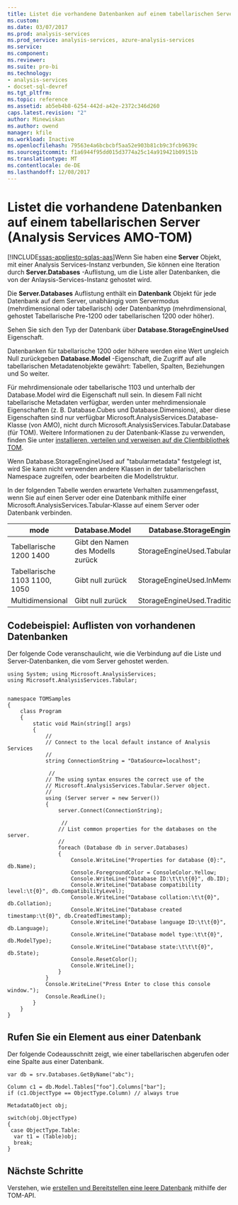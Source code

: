 ```yaml
---
title: Listet die vorhandene Datenbanken auf einem tabellarischen Server (Analysis Services AMO-TOM) | Microsoft Docs
ms.custom: 
ms.date: 03/07/2017
ms.prod: analysis-services
ms.prod_service: analysis-services, azure-analysis-services
ms.service: 
ms.component: 
ms.reviewer: 
ms.suite: pro-bi
ms.technology:
- analysis-services
- docset-sql-devref
ms.tgt_pltfrm: 
ms.topic: reference
ms.assetid: ab5eb4b8-6254-442d-a42e-2372c346d260
caps.latest.revision: "2"
author: Minewiskan
ms.author: owend
manager: kfile
ms.workload: Inactive
ms.openlocfilehash: 79563e4a6bcbcbf5aa52e903b81cb9c3fcb9639c
ms.sourcegitcommit: f1a6944f95dd015d3774a25c14a919421b09151b
ms.translationtype: MT
ms.contentlocale: de-DE
ms.lasthandoff: 12/08/2017
---
```

# <a name="list-existing-databases-on-a-tabular-server-analysis-services-amo-tom"></a>Listet die vorhandene Datenbanken auf einem tabellarischen Server (Analysis Services AMO-TOM)
[!INCLUDE[ssas-appliesto-sqlas-aas](../../includes/ssas-appliesto-sqlas-aas.md)]Wenn Sie haben eine **Server** Objekt, mit einer Analysis Services-Instanz verbunden, Sie können eine Iteration durch **Server.Databases** -Auflistung, um die Liste aller Datenbanken, die von der Anlaysis-Services-Instanz gehostet wird. 

Die **Server.Databases** Auflistung enthält ein **Datenbank** Objekt für jede Datenbank auf dem Server, unabhängig vom Servermodus (mehrdimensional oder tabellarisch) oder Datenbanktyp (mehrdimensional, gehostet Tabellarische Pre-1200 oder tabellarischen 1200 oder höher). 

Sehen Sie sich den Typ der Datenbank über **Database.StorageEngineUsed** Eigenschaft.  

Datenbanken für tabellarische 1200 oder höhere werden eine Wert ungleich Null zurückgeben **Database.Model** -Eigenschaft, die Zugriff auf alle tabellarischen Metadatenobjekte gewährt: Tabellen, Spalten, Beziehungen und So weiter.  

Für mehrdimensionale oder tabellarische 1103 und unterhalb der Database.Model wird die Eigenschaft null sein. In diesem Fall nicht tabellarische Metadaten verfügbar, werden unter mehrdimensionale Eigenschaften (z. B. Database.Cubes und Database.Dimensions), aber diese Eigenschaften sind nur verfügbar Microsoft.AnalysisServices.Database-Klasse (von AMO), nicht durch Microsoft.AnalysisServices.Tabular.Database (für TOM). Weitere Informationen zu der Datenbank-Klasse zu verwenden, finden Sie unter [installieren, verteilen und verweisen auf die Clientbibliothek TOM](../../analysis-services/tabular-model-programming-compatibility-level-1200/install-distribute-and-reference-the-tabular-object-model.md).

Wenn Database.StorageEngineUsed auf "tabularmetadata" festgelegt ist, wird Sie kann nicht verwenden andere Klassen in der tabellarischen Namespace zugreifen, oder bearbeiten die Modellstruktur. 

In der folgenden Tabelle werden erwartete Verhalten zusammengefasst, wenn Sie auf einen Server oder eine Datenbank mithilfe einer Microsoft.AnalysisServices.Tabular-Klasse auf einem Server oder Datenbank verbinden. 

mode | Database.Model | Database.StorageEngineUsed
-----|----------------|---------------------------
Tabellarische 1200 1400 | Gibt den Namen des Modells zurück| StorageEngineUsed.TabularMetadata 
Tabellarische 1103 1100, 1050 | Gibt null zurück | StorageEngineUsed.InMemory 
Multidimensional | Gibt null zurück | StorageEngineUsed.Traditional 

## <a name="code-example-list-existing-databases"></a>Codebeispiel: Auflisten von vorhandenen Datenbanken

Der folgende Code veranschaulicht, wie die Verbindung auf die Liste und Server-Datenbanken, die vom Server gehostet werden. 

```
using System; using Microsoft.AnalysisServices; 
using Microsoft.AnalysisServices.Tabular; 

 
namespace TOMSamples 
{ 
    class Program 
    { 
        static void Main(string[] args) 
        { 
            // 
            // Connect to the local default instance of Analysis Services 
            // 
            string ConnectionString = "DataSource=localhost"; 

             // 
            // The using syntax ensures the correct use of the 
            // Microsoft.AnalysisServices.Tabular.Server object. 
            // 
            using (Server server = new Server()) 
            { 
                server.Connect(ConnectionString); 

                 // 
                // List common properties for the databases on the server. 
                // 
                foreach (Database db in server.Databases) 
                { 
                    Console.WriteLine("Properties for database {0}:", db.Name); 
                    Console.ForegroundColor = ConsoleColor.Yellow; 
                    Console.WriteLine("Database ID:\t\t\t{0}", db.ID); 
                    Console.WriteLine("Database compatibility level:\t{0}", db.CompatibilityLevel); 
                    Console.WriteLine("Database collation:\t\t{0}", db.Collation); 
                    Console.WriteLine("Database created timestamp:\t{0}", db.CreatedTimestamp); 
                    Console.WriteLine("Database language ID:\t\t{0}", db.Language); 
                    Console.WriteLine("Database model type:\t\t{0}", db.ModelType); 
                    Console.WriteLine("Database state:\t\t\t{0}", db.State); 
                    Console.ResetColor(); 
                    Console.WriteLine(); 
                } 
            } 
            Console.WriteLine("Press Enter to close this console window."); 
            Console.ReadLine(); 
        } 
    } 
} 
```


## <a name="get-an-item-from-a-database"></a>Rufen Sie ein Element aus einer Datenbank 

Der folgende Codeausschnitt zeigt, wie einer tabellarischen abgerufen oder eine Spalte aus einer Datenbank. 


```
var db = srv.Databases.GetByName("abc"); 

Column c1 = db.Model.Tables["foo"].Columns["bar"]; 
if (c1.ObjectType == ObjectType.Column) // always true 

MetadataObject obj; 

switch(obj.ObjectType) 
{ 
 case ObjectType.Table: 
  var t1 = (Table)obj; 
  break; 
} 
```

## <a name="next-steps"></a>Nächste Schritte

Verstehen, wie [erstellen und Bereitstellen eine leere Datenbank](../../analysis-services/tabular-model-programming-compatibility-level-1200/create-and-deploy-an-empty-database-analysis-services-amo-tom.md) mithilfe der TOM-API.

